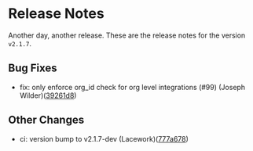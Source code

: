 # Release Notes
Another day, another release. These are the release notes for the version `v2.1.7`.

## Bug Fixes
* fix: only enforce org_id check for org level integrations (#99) (Joseph Wilder)([39261d8](https://github.com/lacework/terraform-gcp-agentless-scanning/commit/39261d8f610098ec85c53b9b1f49129cd0ce7da2))
## Other Changes
* ci: version bump to v2.1.7-dev (Lacework)([777a678](https://github.com/lacework/terraform-gcp-agentless-scanning/commit/777a6784fa0e451e4621ed6e6bc19f8c1bc2c563))

